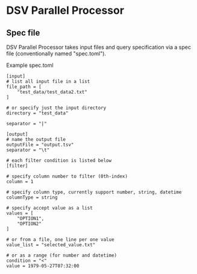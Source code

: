 # DSV Parallel Processor

## Spec file

DSV Parallel Processor takes input files and query specification via a spec file (conventionally named "spec.toml").

Example spec.toml

```text
[input]
# list all input file in a list
file_path = [
    "test_data/test_data2.txt"
]

# or specify just the input directory
directory = "test_data"

separator = "|"

[output]
# name the output file
outputFile = "output.tsv"
separator = "\t"

# each filter condition is listed below
[filter]

# specify column number to filter (0th-index)
column = 1

# specify column type, currently support number, string, datetime
columnType = string

# specify accept value as a list
values = [
    "OPTION1",
    "OPTION2"
]

# or from a file, one line per one value
value_list = "selected_value.txt"

# or as a range (for number and datetime)
condition = "<"
value = 1979-05-27T07:32:00
```

